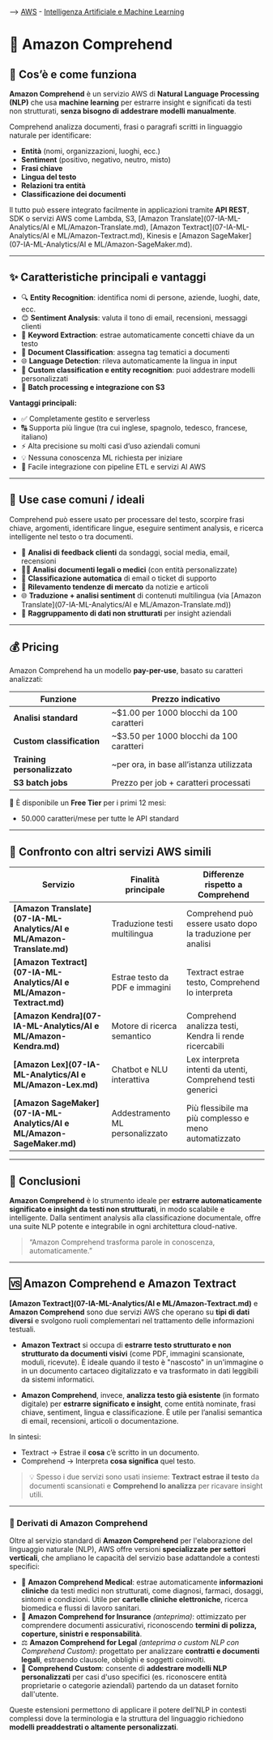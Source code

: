 --> [AWS](/00-Intro/AWS.md)  -  [Intelligenza Artificiale e Machine Learning](/07-IA-ML-Analytics/Intelligenza-artificiale-Machine-Learning-e-Analytics.md)

# 🧠 Amazon Comprehend

## 📘 Cos’è e come funziona

**Amazon Comprehend** è un servizio AWS di **Natural Language Processing (NLP)** che usa **machine learning** per estrarre insight e significati da testi non strutturati, **senza bisogno di addestrare modelli manualmente**.

Comprehend analizza documenti, frasi o paragrafi scritti in linguaggio naturale per identificare:
- **Entità** (nomi, organizzazioni, luoghi, ecc.)
- **Sentiment** (positivo, negativo, neutro, misto)
- **Frasi chiave**
- **Lingua del testo**
- **Relazioni tra entità**
- **Classificazione dei documenti**

Il tutto può essere integrato facilmente in applicazioni tramite **API REST**, SDK o servizi AWS come Lambda, S3, [Amazon Translate](07-IA-ML-Analytics/AI e ML/Amazon-Translate.md), [Amazon Textract](07-IA-ML-Analytics/AI e ML/Amazon-Textract.md), Kinesis e [Amazon SageMaker](07-IA-ML-Analytics/AI e ML/Amazon-SageMaker.md).

---

## ✨ Caratteristiche principali e vantaggi

- 🔍 **Entity Recognition**: identifica nomi di persone, aziende, luoghi, date, ecc.
- 😊 **Sentiment Analysis**: valuta il tono di email, recensioni, messaggi clienti
- 📌 **Keyword Extraction**: estrae automaticamente concetti chiave da un testo
- 🧾 **Document Classification**: assegna tag tematici a documenti
- 🌐 **Language Detection**: rileva automaticamente la lingua in input
- 🧬 **Custom classification e entity recognition**: puoi addestrare modelli personalizzati
- 🔁 **Batch processing e integrazione con S3**

**Vantaggi principali:**

- ✅ Completamente gestito e serverless
- 🔠 Supporta più lingue (tra cui inglese, spagnolo, tedesco, francese, italiano)
- ⚡ Alta precisione su molti casi d’uso aziendali comuni
- 💡 Nessuna conoscenza ML richiesta per iniziare
- 🔌 Facile integrazione con pipeline ETL e servizi AI AWS

---

## 🚀 Use case comuni / ideali

Comprehend può essere usato per processare del testo, scorpire frasi chiave, argomenti, identificare lingue, eseguire sentiment analysis, e ricerca intelligente nel testo o tra documenti.

- 💬 **Analisi di feedback clienti** da sondaggi, social media, email, recensioni
- 🧑‍⚖️ **Analisi documenti legali o medici** (con entità personalizzate)
- 🧾 **Classificazione automatica** di email o ticket di supporto
- 🏢 **Rilevamento tendenze di mercato** da notizie e articoli
- 🌐 **Traduzione + analisi sentiment** di contenuti multilingua (via [Amazon Translate](07-IA-ML-Analytics/AI e ML/Amazon-Translate.md))
- 🧠 **Raggruppamento di dati non strutturati** per insight aziendali

---

## 💰 Pricing

Amazon Comprehend ha un modello **pay-per-use**, basato su caratteri analizzati:

| Funzione                  | Prezzo indicativo                     |
|---------------------------|----------------------------------------|
| **Analisi standard**      | ~$1.00 per 1000 blocchi da 100 caratteri |
| **Custom classification** | ~$3.50 per 1000 blocchi da 100 caratteri |
| **Training personalizzato** | ~per ora, in base all’istanza utilizzata |
| **S3 batch jobs**         | Prezzo per job + caratteri processati |

🔹 È disponibile un **Free Tier** per i primi 12 mesi:  
- 50.000 caratteri/mese per tutte le API standard

---

## 🔄 Confronto con altri servizi AWS simili

| Servizio               | Finalità principale                          | Differenze rispetto a Comprehend                             |
|------------------------|-----------------------------------------------|--------------------------------------------------------------|
| **[Amazon Translate](07-IA-ML-Analytics/AI e ML/Amazon-Translate.md)**   | Traduzione testi multilingua                  | Comprehend può essere usato dopo la traduzione per analisi   |
| **[Amazon Textract](07-IA-ML-Analytics/AI e ML/Amazon-Textract.md)**    | Estrae testo da PDF e immagini                | Textract estrae testo, Comprehend lo interpreta              |
| **[Amazon Kendra](07-IA-ML-Analytics/AI e ML/Amazon-Kendra.md)**      | Motore di ricerca semantico                   | Comprehend analizza testi, Kendra li rende ricercabili       |
| **[Amazon Lex](07-IA-ML-Analytics/AI e ML/Amazon-Lex.md)**         | Chatbot e NLU interattiva                     | Lex interpreta intenti da utenti, Comprehend testi generici  |
| **[Amazon SageMaker](07-IA-ML-Analytics/AI e ML/Amazon-SageMaker.md)**   | Addestramento ML personalizzato               | Più flessibile ma più complesso e meno automatizzato         |

---

## 📌 Conclusioni

**Amazon Comprehend** è lo strumento ideale per **estrarre automaticamente significato e insight da testi non strutturati**, in modo scalabile e intelligente. Dalla sentiment analysis alla classificazione documentale, offre una suite NLP potente e integrabile in ogni architettura cloud-native.

> “Amazon Comprehend trasforma parole in conoscenza, automaticamente.”

---

## 🆚 Amazon Comprehend e Amazon Textract

**[Amazon Textract](07-IA-ML-Analytics/AI e ML/Amazon-Textract.md)** e **Amazon Comprehend** sono due servizi AWS che operano su **tipi di dati diversi** e svolgono ruoli complementari nel trattamento delle informazioni testuali.

- **Amazon Textract** si occupa di **estrarre testo strutturato e non strutturato da documenti visivi** (come PDF, immagini scansionate, moduli, ricevute). È ideale quando il testo è "nascosto" in un'immagine o in un documento cartaceo digitalizzato e va trasformato in dati leggibili da sistemi informatici.

- **Amazon Comprehend**, invece, **analizza testo già esistente** (in formato digitale) per **estrarre significato e insight**, come entità nominate, frasi chiave, sentiment, lingua e classificazione. È utile per l’analisi semantica di email, recensioni, articoli o documentazione.

In sintesi:
- Textract → Estrae il **cosa** c’è scritto in un documento.
- Comprehend → Interpreta **cosa significa** quel testo.

> 💡 Spesso i due servizi sono usati insieme: **Textract estrae il testo** da documenti scansionati e **Comprehend lo analizza** per ricavare insight utili.


---

### 🧠 Derivati di Amazon Comprehend

Oltre al servizio standard di **Amazon Comprehend** per l'elaborazione del linguaggio naturale (NLP), AWS offre versioni **specializzate per settori verticali**, che ampliano le capacità del servizio base adattandole a contesti specifici:

- 🏥 **Amazon Comprehend Medical**: estrae automaticamente **informazioni cliniche** da testi medici non strutturati, come diagnosi, farmaci, dosaggi, sintomi e condizioni. Utile per **cartelle cliniche elettroniche**, ricerca biomedica e flussi di lavoro sanitari.
- 🧾 **Amazon Comprehend for Insurance** *(anteprima)*: ottimizzato per comprendere documenti assicurativi, riconoscendo **termini di polizza, coperture, sinistri e responsabilità**.
- ⚖️ **Amazon Comprehend for Legal** *(anteprima o custom NLP con Comprehend Custom)*: progettato per analizzare **contratti e documenti legali**, estraendo clausole, obblighi e soggetti coinvolti.
- 🧪 **Comprehend Custom**: consente di **addestrare modelli NLP personalizzati** per casi d'uso specifici (es. riconoscere entità proprietarie o categorie aziendali) partendo da un dataset fornito dall'utente.

Queste estensioni permettono di applicare il potere dell’NLP in contesti complessi dove la terminologia e la struttura del linguaggio richiedono **modelli preaddestrati o altamente personalizzati**.


